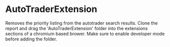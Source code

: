# AutoTraderExtension
Removes the priority listing from the autotrader search results.
Clone the report and drag the 'AutoTraderExtension' folder into the extensions sections of a chromium based brower.
Make sure to enable developer mode before adding the folder.